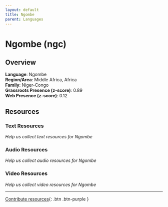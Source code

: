 ```yaml
---
layout: default
title: Ngombe
parent: Languages
---
```


# Ngombe (ngc)

## Overview

**Language**: Ngombe  
**Region/Area**: Middle Africa, Africa  
**Family**: Niger-Congo  
**Grassroots Presence (z-score)**: 0.89  
**Web Presence (z-score)**: 0.12  

## Resources

### Text Resources
*Help us collect text resources for Ngombe*

### Audio Resources
*Help us collect audio resources for Ngombe*

### Video Resources
*Help us collect video resources for Ngombe*

---

[Contribute resources](https://forms.office.com/e/1SfLJx3u1r){: .btn .btn-purple }
